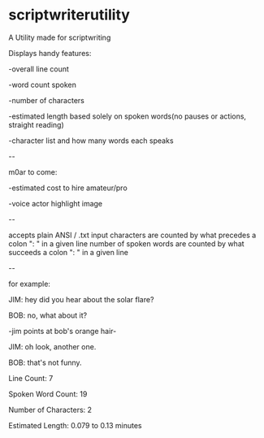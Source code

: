 # scriptwriterutility
A Utility made for scriptwriting

Displays handy features:

-overall line count

-word count spoken

-number of characters

-estimated length based solely on spoken words(no pauses or actions, straight reading)

-character list and how many words each speaks

--

m0ar to come:

-estimated cost to hire amateur/pro
  
-voice actor highlight image

--

accepts plain ANSI / .txt input
characters are counted by what precedes a colon ": " in a given line
number of spoken words are counted by what succeeds a colon ": " in a given line

--

for example:

  JIM: hey did you hear about the solar flare?
  
  BOB: no, what about it?

-jim points at bob's orange hair-

  JIM: oh look, another one.
  
  BOB: that's not funny.
  
Line Count: 7

Spoken Word Count: 19

Number of Characters: 2

Estimated Length: 0.079 to 0.13 minutes

